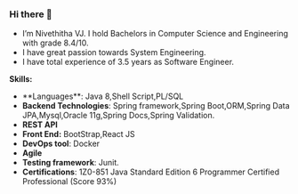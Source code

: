 ### Hi there 👋



-  I’m Nivethitha VJ. I hold Bachelors in Computer Science and Engineering with grade 8.4/10. 
-  I have great passion towards System Engineering.
-  I have total experience of 3.5 years as Software Engineer.

 **Skills:**
- <link rel="stylesheet" href="https://use.fontawesome.com/releases/v5.15.3/css/all.css" integrity="sha384-OLjiX8tzEa5O5mfysJ4YmYgDTAqb4MSZ+RUQtZv/9CKkLi/8d+ORmFSz1c2jNVTW" crossorigin="anonymous"> **Languages**: Java 8,Shell Script,PL/SQL
- **Backend Technologies**: Spring framework,Spring Boot,ORM,Spring Data JPA,Mysql,Oracle 11g,Spring Docs,Spring Validation.
- **REST API**
- **Front End:** BootStrap,React JS
- **DevOps tool**: Docker
- **Agile**
- **Testing framework**: Junit.
- **Certifications**: 1Z0-851 Java Standard Edition 6 Programmer Certified Professional (Score 93%)

